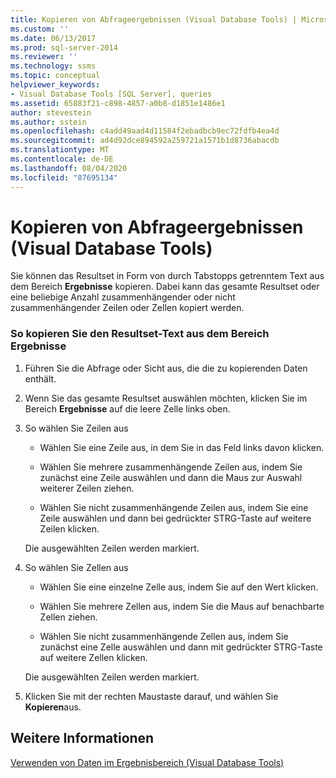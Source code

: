 ```yaml
---
title: Kopieren von Abfrageergebnissen (Visual Database Tools) | Microsoft-Dokumentation
ms.custom: ''
ms.date: 06/13/2017
ms.prod: sql-server-2014
ms.reviewer: ''
ms.technology: ssms
ms.topic: conceptual
helpviewer_keywords:
- Visual Database Tools [SQL Server], queries
ms.assetid: 65883f21-c898-4857-a0b8-d1851e1486e1
author: stevestein
ms.author: sstein
ms.openlocfilehash: c4add49aad4d11584f2ebadbcb9ec72fdfb4ea4d
ms.sourcegitcommit: ad4d92dce894592a259721a1571b1d8736abacdb
ms.translationtype: MT
ms.contentlocale: de-DE
ms.lasthandoff: 08/04/2020
ms.locfileid: "87695134"
---
```

# <a name="copy-query-results-visual-database-tools"></a>Kopieren von Abfrageergebnissen (Visual Database Tools)
  Sie können das Resultset in Form von durch Tabstopps getrenntem Text aus dem Bereich **Ergebnisse** kopieren. Dabei kann das gesamte Resultset oder eine beliebige Anzahl zusammenhängender oder nicht zusammenhängender Zeilen oder Zellen kopiert werden.  
  
### <a name="to-copy-result-set-text-from-the-results-pane"></a>So kopieren Sie den Resultset-Text aus dem Bereich Ergebnisse  
  
1.  Führen Sie die Abfrage oder Sicht aus, die die zu kopierenden Daten enthält.  
  
2.  Wenn Sie das gesamte Resultset auswählen möchten, klicken Sie im Bereich **Ergebnisse** auf die leere Zelle links oben.  
  
3.  So wählen Sie Zeilen aus  
  
    -   Wählen Sie eine Zeile aus, in dem Sie in das Feld links davon klicken.  
  
    -   Wählen Sie mehrere zusammenhängende Zeilen aus, indem Sie zunächst eine Zeile auswählen und dann die Maus zur Auswahl weiterer Zeilen ziehen.  
  
    -   Wählen Sie nicht zusammenhängende Zeilen aus, indem Sie eine Zeile auswählen und dann bei gedrückter STRG-Taste auf weitere Zeilen klicken.  
  
     Die ausgewählten Zeilen werden markiert.  
  
4.  So wählen Sie Zellen aus  
  
    -   Wählen Sie eine einzelne Zelle aus, indem Sie auf den Wert klicken.  
  
    -   Wählen Sie mehrere Zellen aus, indem Sie die Maus auf benachbarte Zellen ziehen.  
  
    -   Wählen Sie nicht zusammenhängende Zellen aus, indem Sie zunächst eine Zelle auswählen und dann mit gedrückter STRG-Taste auf weitere Zellen klicken.  
  
     Die ausgewählten Zeilen werden markiert.  
  
5.  Klicken Sie mit der rechten Maustaste darauf, und wählen Sie **Kopieren**aus.  
  
## <a name="see-also"></a>Weitere Informationen  
 [Verwenden von Daten im Ergebnisbereich &#40;Visual Database Tools&#41;](visual-database-tools.md)  
  
  
